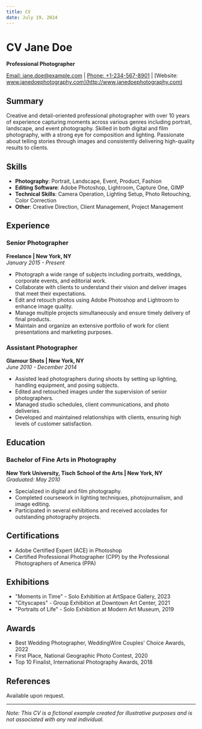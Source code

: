 ```yaml
---
title: CV
date: July 19, 2024
---
```


# CV Jane Doe

**Professional Photographer**

[Email: jane.doe@example.com](mailto:jane.doe@example.com) | [Phone: +1-234-567-8901](tel:+12345678901) | [Website: www.janedoephotography.com](http://www.janedoephotography.com)

## Summary

Creative and detail-oriented professional photographer with over 10 years of experience capturing moments across various genres including portrait, landscape, and event photography. Skilled in both digital and film photography, with a strong eye for composition and lighting. Passionate about telling stories through images and consistently delivering high-quality results to clients.

## Skills

- **Photography**: Portrait, Landscape, Event, Product, Fashion
- **Editing Software**: Adobe Photoshop, Lightroom, Capture One, GIMP
- **Technical Skills**: Camera Operation, Lighting Setup, Photo Retouching, Color Correction
- **Other**: Creative Direction, Client Management, Project Management

## Experience

### Senior Photographer

**Freelance | New York, NY**  
_January 2015 - Present_

- Photograph a wide range of subjects including portraits, weddings, corporate events, and editorial work.
- Collaborate with clients to understand their vision and deliver images that meet their expectations.
- Edit and retouch photos using Adobe Photoshop and Lightroom to enhance image quality.
- Manage multiple projects simultaneously and ensure timely delivery of final products.
- Maintain and organize an extensive portfolio of work for client presentations and marketing purposes.

### Assistant Photographer

**Glamour Shots | New York, NY**  
_June 2010 - December 2014_

- Assisted lead photographers during shoots by setting up lighting, handling equipment, and posing subjects.
- Edited and retouched images under the supervision of senior photographers.
- Managed studio schedules, client communications, and photo deliveries.
- Developed and maintained relationships with clients, ensuring high levels of customer satisfaction.

## Education

### Bachelor of Fine Arts in Photography

**New York University, Tisch School of the Arts | New York, NY**  
_Graduated: May 2010_

- Specialized in digital and film photography.
- Completed coursework in lighting techniques, photojournalism, and image editing.
- Participated in several exhibitions and received accolades for outstanding photography projects.

## Certifications

- Adobe Certified Expert (ACE) in Photoshop
- Certified Professional Photographer (CPP) by the Professional Photographers of America (PPA)

## Exhibitions

- "Moments in Time" - Solo Exhibition at ArtSpace Gallery, 2023
- "Cityscapes" - Group Exhibition at Downtown Art Center, 2021
- "Portraits of Life" - Solo Exhibition at Modern Art Museum, 2019

## Awards

- Best Wedding Photographer, WeddingWire Couples' Choice Awards, 2022
- First Place, National Geographic Photo Contest, 2020
- Top 10 Finalist, International Photography Awards, 2018

## References

Available upon request.

---

_Note: This CV is a fictional example created for illustrative purposes and is not associated with any real individual._
